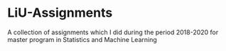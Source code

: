 # LiU-Assignments

A collection of assignments which I did during the period 2018-2020 for master program in Statistics and Machine Learning 

